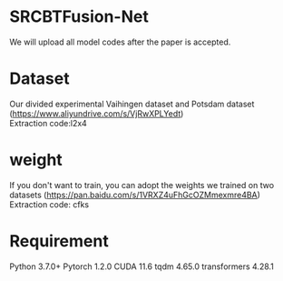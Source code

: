 # SRCBTFusion-Net
We will upload all model codes after the paper is accepted.
# Dataset
Our divided experimental Vaihingen dataset and Potsdam dataset (https://www.aliyundrive.com/s/VjRwXPLYedt)<br>
Extraction code:l2x4
# weight
If you don't want to train, you can adopt the weights we trained on two datasets (https://pan.baidu.com/s/1VRXZ4uFhGcOZMmexmre4BA)<br>
Extraction code: cfks
# Requirement
Python 3.7.0+
Pytorch 1.2.0
CUDA 11.6
tqdm 4.65.0
transformers 4.28.1
